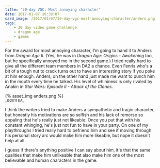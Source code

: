 ```yaml
---
title: '30-day VGC: Most annoying character'
date: 2017-01-07 10:39:07
card_image: /2017/01/07/30-day-vgc-most-annoying-character/anders.png
tags:
    - 30 day video game challenge
    - dragon age
    - games
---
```

For the award for most annoying character, I'm going to hand it to Anders from _Dragon Age II_. (Yes, he was in _Dragon Age: Origins - Awakening_ too, but he specifically annoyed me in the second game.) I tried really hard to give all the different team members in DA2 a chance. Even Fenris who's a bit of a tough nut to crack turns out to have an interesting story if you poke at him enough. Anders, on the other hand just made me want to punch him in the mouth every time he talked. His level of whininess is only rivaled by Anakin in _Star Wars: Episode II - Attack of the Clones_.

<p>{% asset_img anders.png %}<br><small>_©2011 EA_</small></p>

I think the writers tried to make Anders a sympathetic and tragic character, but honestly his motivations are so selfish and his lack of remorse so appaling that he's really just not likeable. Once you put that with his constant whinging, he's just not fun to have in your party. On one of my playthroughs I tried really hard to befriend him and see if moving through his personal story arc would make him more likeable, but nope it doesn't help at all.

I guess if there's anything positive I can say about him, it's that the same qualities that make him unlikeable that also make him one of the most believable and human characters in the game.